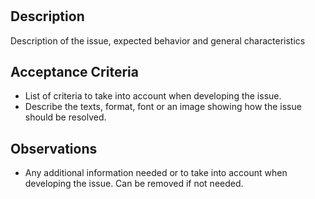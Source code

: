 # <Issue name>
## Description
Description of the issue, expected behavior and general characteristics

## Acceptance Criteria
- List of criteria to take into account when developing the issue.
- Describe the texts, format, font or an image showing how the issue should be resolved.

## Observations
- Any additional information needed or to take into account when developing the issue. Can be removed if not needed.
